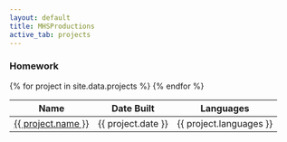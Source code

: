 ```yaml
---
layout: default
title: MHSProductions
active_tab: projects
---
```

<!-- This file pulls from projects.yaml -->

### Homework

<table class="table table-striped">
  <thead>
    <tr>
      <th>Name</th>
      <th>Date Built</th>
      <th>Languages</th>
    </tr>
  </thead>

  <tbody>
    {% for project in site.data.projects %}
    <tr style="text-align: left">
        <td><a href = "projects/{{ project.link }}">{{ project.name }}</a></td>
        <td>{{ project.date }}</td>
        <td>{{ project.languages }}</td>
    </tr>
    {% endfor %}
  </tbody>
</table>
